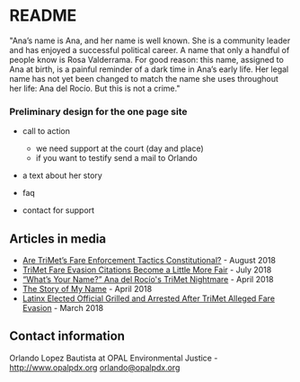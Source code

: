 # README

"Ana’s name is Ana, and her name is well known. She is a community leader and has enjoyed a successful political career. A name that only a handful of people know is Rosa Valderrama. For good reason: this name, assigned to Ana at birth, is a painful reminder of a dark time in Ana’s early life. Her legal name has not yet been changed to match the name she uses throughout her life: Ana del Rocío. But this is not a crime."


### Preliminary design for the one page site

- call to action
  - we need support at the court (day and place)
  - if you want to testify send a mail to Orlando

- a text about her story

- faq   

- contact for support


## Articles in media

- [Are TriMet’s Fare Enforcement Tactics Constitutional?](https://www.portlandmercury.com/news/2018/08/29/22518175/are-trimets-fare-enforcement-tactics-constitutional) - August 2018
- [TriMet Fare Evasion Citations Become a Little More Fair](https://www.portlandmercury.com/blogtown/2018/07/03/21031365/trimet-fare-evasion-citations-become-a-little-more-fair) - July 2018
- [“What’s Your Name?” Ana del Rocío's TriMet Nightmare](https://www.aclu-or.org/en/ana-del-rocio-trimet-nightmare) - April 2018
- [The Story of My Name](https://aclu-or.org/en/ana-del-rocio-the-story-of-my-name) - April 2018
- [Latinx Elected Official Grilled and Arrested After TriMet Alleged Fare Evasion](https://www.portlandmercury.com/blogtown/2018/03/16/19747632/latinx-elected-official-grilled-and-arrested-after-trimet-fare-evasion) - March 2018

## Contact information

Orlando Lopez Bautista at OPAL Environmental Justice - http://www.opalpdx.org
orlando@opalpdx.org
